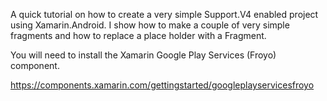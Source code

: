 A quick tutorial on how to create a very simple Support.V4 enabled project using Xamarin.Android. I show how to make a couple of very simple fragments and how to replace a place holder with a Fragment.

You will need to install the Xamarin Google Play Services (Froyo) component.

https://components.xamarin.com/gettingstarted/googleplayservicesfroyo